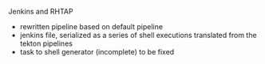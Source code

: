 
Jenkins and RHTAP

- rewritten pipeline based on default pipeline
- jenkins file, serialized as a series of shell executions translated from the tekton pipelines
- task to shell generator (incomplete) to be fixed
